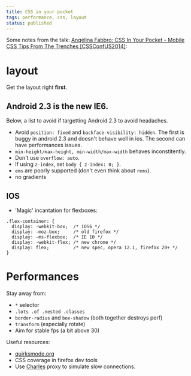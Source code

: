 ```yaml
---
title: CSS in your pocket
tags: performance, css, layout
status: published
---
```


Some notes from the talk: [Angelina Fabbro: CSS In Your Pocket - Mobile CSS Tips From The Trenches [CSSConfUS2014]](https://www.youtube.com/watch?v=vBHt61yDO9U):

# layout
Get the layout right **first**.

## Android 2.3 is the new IE6.
Below, a list to avoid if targetting Android 2.3 to avoid headaches.

* Avoid `position: fixed` and `backface-visibility: hidden`. The first is buggy in android 2.3 and doesn't behave well in ios. The second can have performances issues.
* `min-height/max-height, min-width/max-width` behaves inconstitently.
* Don't use `overflow: auto`.
* If using `z-index`, set `body { z-index: 0; }`.
* `ems` are poorly supported (don't even think about `rems`).
* no gradients

## IOS
* 'Magic' incantation for flexboxes:

```
.flex-container: {
  display: -webkit-box;  /* iOS6 */
  display: -moz-box;     /* old firefox */
  display: -ms-flexbox;  /* IE 10 */
  display: -webkit-flex; /* new chrome */
  display: flex;         /* new spec, opera 12.1, firefox 20+ */
}
```

# Performances
Stay away from:

* `*` selector
* `.lots .of .nested .classes`
* `border-radius` and `box-shadow` (both together destroys perf)
* `transform` (especially rotate)
* Aim for stable fps (a bit above 30)


Useful resources:

* [quirksmode.org](http://quirksmode.org)
* CSS coverage in firefox dev tools
* Use [Charles](http://charlesproxy.com) proxy to simulate slow connections.